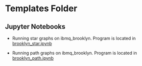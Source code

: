 # Templates Folder

## Jupyter Notebooks

- Running star graphs on ibmq_brooklyn.
Program is located in [brooklyn_star.ipynb](https://github.com/BOBO1997/qip2021_poster549/blob/main/templates/brooklyn_star.ipynb)

- Running path graphs on ibmq_brooklyn.
Program is located in [brooklyn_path.ipynb](https://github.com/BOBO1997/qip2021_poster549/blob/main/templates/brooklyn_path.ipynb)
